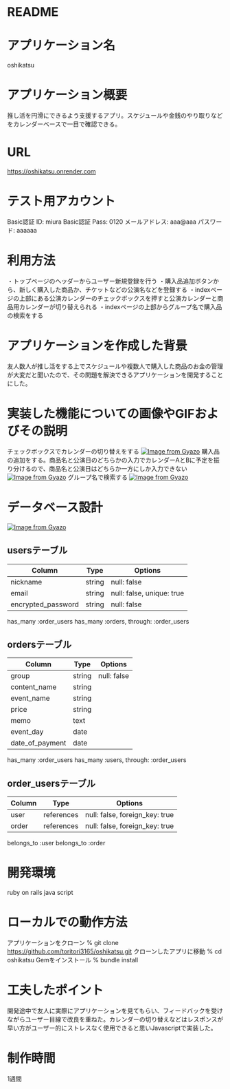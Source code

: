 # README

# アプリケーション名
oshikatsu
# アプリケーション概要
推し活を円滑にできるよう支援するアプリ。スケジュールや金銭のやり取りなどをカレンダーベースで一目で確認できる。
# URL
https://oshikatsu.onrender.com
# テスト用アカウント	
Basic認証 ID: miura
Basic認証 Pass: 0120
メールアドレス: aaa@aaa
パスワード: aaaaaa
# 利用方法
・トップページのヘッダーからユーザー新規登録を行う
・購入品追加ボタンから、新しく購入した商品か、チケットなどの公演名などを登録する
・indexページの上部にある公演カレンダーのチェックボックスを押すと公演カレンダーと商品用カレンダーが切り替えられる
・indexページの上部からグループ名で購入品の検索をする
# アプリケーションを作成した背景
友人数人が推し活をする上でスケジュールや複数人で購入した商品のお金の管理が大変だと聞いたので、その問題を解決できるアプリケーションを開発することにした。
# 実装した機能についての画像やGIFおよびその説明
チェックボックスでカレンダーの切り替えをする
[![Image from Gyazo](https://i.gyazo.com/eb62bba8506dcf5f3b1a271062ebaf7c.gif)](https://gyazo.com/eb62bba8506dcf5f3b1a271062ebaf7c)
購入品の追加をする。商品名と公演日のどちらかの入力でカレンダーAとBに予定を振り分けるので、商品名と公演日はどちらか一方にしか入力できない
[![Image from Gyazo](https://i.gyazo.com/4112ca937cd3905c038ed5310a0865fc.gif)](https://gyazo.com/4112ca937cd3905c038ed5310a0865fc)
グループ名で検索する
[![Image from Gyazo](https://i.gyazo.com/1a355f7ffffb6afe7b2fadf10d328432.gif)](https://gyazo.com/1a355f7ffffb6afe7b2fadf10d328432)

# データベース設計	
[![Image from Gyazo](https://i.gyazo.com/89a689f0316165f1182c2a870431dc2e.png)](https://gyazo.com/89a689f0316165f1182c2a870431dc2e)

## usersテーブル
|  Column           |Type   |Options                   |
|-------------------|-------|--------------------------|
|nickname           |string |null: false               |
|email              |string |null: false, unique: true |
|encrypted_password |string |null: false               |

has_many :order_users
has_many :orders, through: :order_users

## ordersテーブル
| Column         |Type   |Options     |
|----------------|-------|------------|
|group           |string |null: false |
|content_name    |string |            |
|event_name      |string |            |
|price           |string |            |
|memo            |text   |            |
|event_day       |date   |            |
|date_of_payment |date   |            |


has_many :order_users
has_many :users, through: :order_users

## order_usersテーブル
| Column | Type      |Options                        |
|--------|-----------|-------------------------------|
|user    |references |null: false, foreign_key: true |
|order   |references |null: false, foreign_key: true |

belongs_to :user
belongs_to :order

# 開発環境
ruby on rails
java script

# ローカルでの動作方法
アプリケーションをクローン
% git clone https://github.com/toritori3165/oshikatsu.git
クローンしたアプリに移動
% cd oshikatsu
Gemをインストール
% bundle install

# 工夫したポイント	
開発途中で友人に実際にアプリケーションを見てもらい、フィードバックを受けながらユーザー目線で改良を重ねた。カレンダーの切り替えなどはレスポンスが早い方がユーザー的にストレスなく使用できると思いJavascriptで実装した。

# 制作時間
1週間